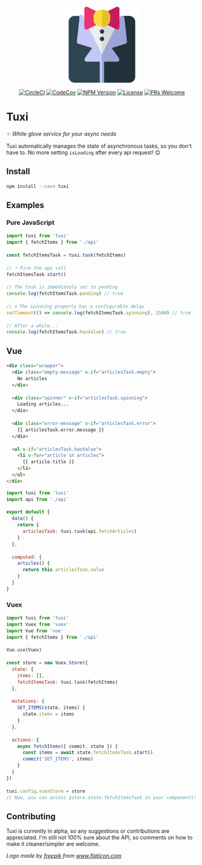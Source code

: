 <p align="center"><img src="https://raw.githubusercontent.com/superMDguy/tuxi/HEAD/tuxedo.svg?sanitize=true" height="200" /></p>

<p align="center">
  <a href="https://circleci.com/gh/superMDguy/tuxi/tree/master" target="_blank"><img src="https://circleci.com/gh/superMDguy/tuxi.svg?style=svg" alt="CircleCI"></a>
  <a href="https://codecov.io/github/superMDguy/tuxi?branch=master" target="_blank"><img src="https://img.shields.io/codecov/c/github/superMDguy/tuxi/master.svg?style=flat-square" alt="CodeCov"></a>
  <a href="https://www.npmjs.com/package/tuxi" target="_blank"><img src="https://img.shields.io/npm/v/tuxi.svg?style=flat-square" alt="NPM Version"></a>
  <a href="https://github.com/superMDguy/tuxi/blob/HEAD/LICENSE" target="_blank"><img src="https://img.shields.io/npm/l/all-contributors.svg?style=flat-square" alt="License"></a>
  <a href="http://makeapullrequest.com" target="_blank"><img src="https://img.shields.io/badge/PRs-welcome-brightgreen.svg?style=flat-square" alt="PRs Welcome"></a>
</p>

# Tuxi

_:sparkles: White glove service for your async needs_

Tuxi automatically manages the state of asynchronous tasks, so you don't have to. No more setting `isLoading` after every api request! :relieved:

## Install

```bash
npm install --save tuxi
```

## Examples

### Pure JavaScript

```js
import tuxi from 'tuxi'
import { fetchItems } from './api'

const fetchItemsTask = tuxi.task(fetchItems)

// ⚡ Fire the api call
fetchItemsTask.start()

// The task is immediately set to pending
console.log(fetchItemsTask.pending) // true

// 🌀 The spinning property has a configurable delay
setTimeout(() => console.log(fetchItemsTask.spinning), 1500) // true

// After a while...
console.log(fetchItemsTask.hasValue) // true
```

## Vue

```html
<div class="wrapper">
  <div class="empty-message" v-if="articlesTask.empty">
    No articles
  </div>

  <div class="spinner" v-if="articlesTask.spinning">
    Loading articles...
  </div>

  <div class="error-message" v-if="articlesTask.error">
    {{ articlesTask.error.message }}
  </div>

  <ul v-if="articlesTask.hasValue">
    <li v-for="article in articles">
      {{ article.title }}
    </li>
  </ul>
</div>
```

```js
import tuxi from 'tuxi'
import api from './api'

export default {
  data() {
    return {
      articlesTask: tuxi.task(api.fetchArticles)
    }
  },

  computed: {
    articles() {
      return this.articlesTask.value
    }
  }
}
```

### Vuex

```js
import tuxi from 'tuxi'
import Vuex from 'vuex'
import Vue from 'vue'
import { fetchItems } from './api'

Vue.use(Vuex)

const store = new Vuex.Store({
  state: {
    items: [],
    fetchItemsTask: tuxi.task(fetchItems)
  },

  mutations: {
    SET_ITEMS(state, items) {
      state.items = items
    }
  },

  actions: {
    async fetchItems({ commit, state }) {
      const items = await state.fetchItemsTask.start()
      commit('SET_ITEMS', items)
    }
  }
})

tuxi.config.vuexStore = store
// Now, you can access $store.state.fetchItemsTask in your components!
```

## Contributing

Tuxi is currently in alpha, so any suggestions or contributions are appreciated. I'm still not 100% sure about the API, so comments on how to make it cleaner/simpler are welcome.

_Logo made by [freepik](https://www.flaticon.com/authors/freepik) from www.flaticon.com_
